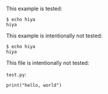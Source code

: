 This example is tested:

```example=a
$ echo hiya
hiya
```

This example is intentionally not tested:

```not-tested
$ echo hiya
hiya
```

This file is intentionally not tested:

`test.py`:

```not-tested
print("hello, world")
```
